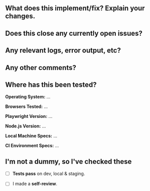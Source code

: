 What does this implement/fix? Explain your changes.
------------------------------------------------------
<!-- Describe the changes in the PR and their purpose. For example:  -->
<!-- Added new test cases for user login feature using Playwright -->
<!-- Fixed a bug in the shopping cart tests -->

Does this close any currently open issues?
---------------------------------------------
<!-- List any issues that this PR closes. For example: -->
<!-- Closes: #42 -->

Any relevant logs, error output, etc?
----------------------------------------
<!---->

Any other comments?
-----------------------
<!-- Any other Information or context you think is relevant to the reviewers. -->

Where has this been tested?
------------------------------
<!-- List the environments where this has been tested. For example: -->
**Operating System:** ...

**Browsers Tested:** ...

**Playwright Version:** ...

**Node.js Version:** ...

**Local Machine Specs:** ...

**CI Environment Specs:** ...

I'm not a dummy, so I've checked these
-----------------------------------------
- [ ] **Tests pass** on dev, local & staging.
- [ ] I made a **self-review**.

